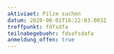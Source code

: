 ```yaml
---
aktiviaet: Pilze suchen
datum: 2020-08-01T16:22:03.003Z
treffpunkt: fdfsdfa
teilnabegebuehr: fdsafsdafa
anmeldung_offen: true
---
```

